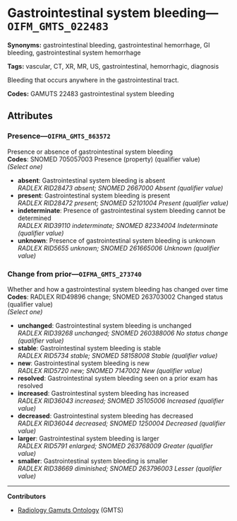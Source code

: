 # Gastrointestinal system bleeding—`OIFM_GMTS_022483`

**Synonyms:** gastrointestinal bleeding, gastrointestinal hemorrhage, GI bleeding, gastrointestinal system hemorrhage

**Tags:** vascular, CT, XR, MR, US, gastrointestinal, hemorrhagic, diagnosis

Bleeding that occurs anywhere in the gastrointestinal tract.

**Codes:** GAMUTS 22483 gastrointestinal system bleeding

## Attributes

### Presence—`OIFMA_GMTS_863572`

Presence or absence of gastrointestinal system bleeding  
**Codes**: SNOMED 705057003 Presence (property) (qualifier value)  
*(Select one)*

- **absent**: Gastrointestinal system bleeding is absent  
_RADLEX RID28473 absent; SNOMED 2667000 Absent (qualifier value)_
- **present**: Gastrointestinal system bleeding is present  
_RADLEX RID28472 present; SNOMED 52101004 Present (qualifier value)_
- **indeterminate**: Presence of gastrointestinal system bleeding cannot be determined  
_RADLEX RID39110 indeterminate; SNOMED 82334004 Indeterminate (qualifier value)_
- **unknown**: Presence of gastrointestinal system bleeding is unknown  
_RADLEX RID5655 unknown; SNOMED 261665006 Unknown (qualifier value)_

### Change from prior—`OIFMA_GMTS_273740`

Whether and how a gastrointestinal system bleeding has changed over time  
**Codes**: RADLEX RID49896 change; SNOMED 263703002 Changed status (qualifier value)  
*(Select one)*

- **unchanged**: Gastrointestinal system bleeding is unchanged  
_RADLEX RID39268 unchanged; SNOMED 260388006 No status change (qualifier value)_
- **stable**: Gastrointestinal system bleeding is stable  
_RADLEX RID5734 stable; SNOMED 58158008 Stable (qualifier value)_
- **new**: Gastrointestinal system bleeding is new  
_RADLEX RID5720 new; SNOMED 7147002 New (qualifier value)_
- **resolved**: Gastrointestinal system bleeding seen on a prior exam has resolved  
- **increased**: Gastrointestinal system bleeding has increased  
_RADLEX RID36043 increased; SNOMED 35105006 Increased (qualifier value)_
- **decreased**: Gastrointestinal system bleeding has decreased  
_RADLEX RID36044 decreased; SNOMED 1250004 Decreased (qualifier value)_
- **larger**: Gastrointestinal system bleeding is larger  
_RADLEX RID5791 enlarged; SNOMED 263768009 Greater (qualifier value)_
- **smaller**: Gastrointestinal system bleeding is smaller  
_RADLEX RID38669 diminished; SNOMED 263796003 Lesser (qualifier value)_

---

**Contributors**

- [Radiology Gamuts Ontology](https://gamuts.net/) (GMTS)